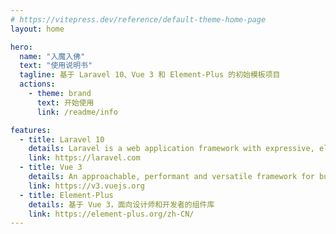 ```yaml
---
# https://vitepress.dev/reference/default-theme-home-page
layout: home

hero:
  name: "入魔入佛"
  text: "使用说明书"
  tagline: 基于 Laravel 10、Vue 3 和 Element-Plus 的初始模板项目
  actions:
    - theme: brand
      text: 开始使用
      link: /readme/info

features:
  - title: Laravel 10
    details: Laravel is a web application framework with expressive, elegant syntax. We’ve already laid the foundation — freeing you to create without sweating the small things.
    link: https://laravel.com
  - title: Vue 3
    details: An approachable, performant and versatile framework for building web user interfaces.
    link: https://v3.vuejs.org
  - title: Element-Plus
    details: 基于 Vue 3，面向设计师和开发者的组件库
    link: https://element-plus.org/zh-CN/
---
```


